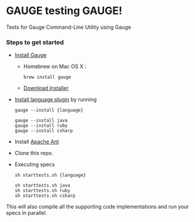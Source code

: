 # GAUGE testing GAUGE!
Tests for Gauge Command-Line Utility using Gauge

### Steps to get started
- [Install Gauge](http://getgauge.io/download.html)
  - Homebrew on Mac OS X :  
      ```
      brew install gauge
      ```
  - [Download Installer](http://getgauge.io/download.html)
- [Install language plugin](http://getgauge.io/documentation/user/current/plugins/installation.html) by running<br>
  ```
  gauge --install {language}
  ```
  
  ```
  gauge --install java
  gauge --install ruby
  gauge --install csharp
  ```
- Install [Apache Ant](https://ant.apache.org/bindownload.cgi)

- Clone this repo.

- Executing specs   

  ```
  sh starttests.sh {language}
  ```
  ```
  sh starttests.sh java
  sh starttests.sh ruby
  sh starttests.sh csharp
  ```

This will also compile all the supporting code implementations and run your specs in parallel.
